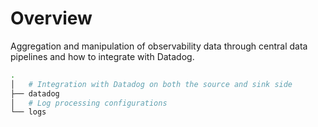 # Overview

Aggregation and manipulation of observability data through central data pipelines and how to integrate with Datadog.

```bash
.
│   # Integration with Datadog on both the source and sink side
├── datadog
│   # Log processing configurations
└── logs
```
